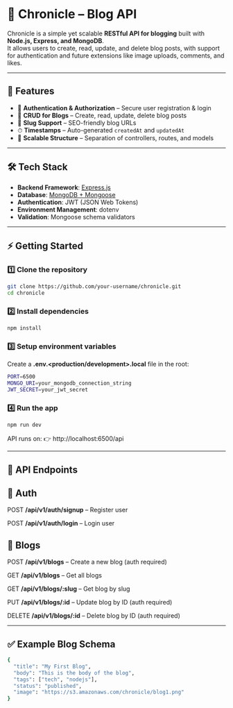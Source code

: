 # 📖 Chronicle – Blog API

Chronicle is a simple yet scalable **RESTful API for blogging** built with **Node.js, Express, and MongoDB**.  
It allows users to create, read, update, and delete blog posts, with support for authentication and future extensions like image uploads, comments, and likes.  

---

## 🚀 Features
- 🔐 **Authentication & Authorization** – Secure user registration & login  
- 📝 **CRUD for Blogs** – Create, read, update, delete blog posts  
- 🔗 **Slug Support** – SEO-friendly blog URLs  
- ⏱ **Timestamps** – Auto-generated `createdAt` and `updatedAt`  
- 📄 **Scalable Structure** – Separation of controllers, routes, and models   

---

## 🛠 Tech Stack
- **Backend Framework**: [Express.js](https://expressjs.com/)  
- **Database**: [MongoDB + Mongoose](https://mongoosejs.com/)  
- **Authentication**: JWT (JSON Web Tokens)  
- **Environment Management**: dotenv  
- **Validation**: Mongoose schema validators  


---
## ⚡ Getting Started

### 1️⃣ Clone the repository
```bash
git clone https://github.com/your-username/chronicle.git
cd chronicle
```
### 2️⃣ Install dependencies

```bash
npm install
```
### 3️⃣ Setup environment variables

Create a **.env.<production/development>.local** file in the root:

```bash
PORT=6500
MONGO_URI=your_mongodb_connection_string
JWT_SECRET=your_jwt_secret
```

### 4️⃣ Run the app
```bash
npm run dev
```


API runs on:
👉 http://localhost:6500/api

---

## 📌 API Endpoints

## 🔑 Auth

POST **/api/v1/auth/signup** – Register user

POST **/api/v1/auth/login** – Login user

## 📝 Blogs

POST **/api/v1/blogs** – Create a new blog (auth required)

GET **/api/v1/blogs** – Get all blogs

GET **/api/v1/blogs/:slug** – Get blog by slug

PUT **/api/v1/blogs/:id** – Update blog by ID (auth required)

DELETE **/api/v1/blogs/:id** – Delete blog by ID (auth required)

---

## ✅ Example Blog Schema


```bash
{
  "title": "My First Blog",
  "body": "This is the body of the blog",
  "tags": ["tech", "nodejs"],
  "status": "published",
  "image": "https://s3.amazonaws.com/chronicle/blog1.png"
}

```